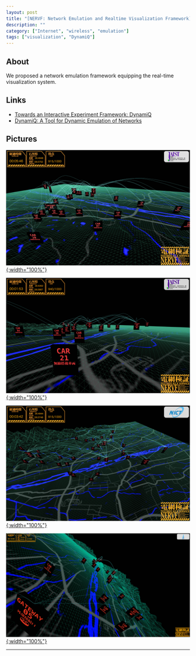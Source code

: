 ```yaml
---
layout: post
title: "[NERVF: Network Emulation and Realtime Visualization Framework]"
description: ""
category: ["Internet", "wireless", "emulation"]
tags: ["visualization", "DynamiQ"]
---
```


## About

We proposed a network emulation framework equipping the real-time visualization system.

## Links

- [Towards an Interactive Experiment Framework: DynamiQ](http://www.jaist.ac.jp/%7Erazvan/publications/interactive_experiment_framework.pdf)
- [DynamiQ: A Tool for Dynamic Emulation of Networks](http://www.jaist.ac.jp/%7Erazvan/publications/dynamiQ_tool_emulation.pdf)

## Pictures

[![nervf01](/assets/nervf.jpg "NERVF 01"){:width="100%"}](/assets/nervf.jpg)

[![nervf02](/assets/nervf1.jpg "NERVF 02"){:width="100%"}](/assets/nervf1.jpg)

[![nervf03](/assets/nervf2.jpg "NERVF 03"){:width="100%"}](/assets/nervf2.jpg)

[![nervf04](/assets/4K_NERVF.jpg "NERVF 04"){:width="100%"}](/assets/4K_NERVF.jpg)

---
